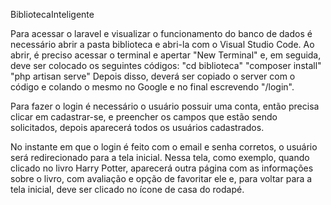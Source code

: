  BibliotecaInteligente

  Para acessar o laravel e visualizar o funcionamento do banco de dados é necessário abrir a pasta biblioteca e abri-la com o Visual Studio Code. Ao abrir, é preciso acessar o terminal e apertar "New Terminal" e, em seguida, deve ser colocado os seguintes códigos:
"cd biblioteca"
"composer install"
"php artisan serve"
Depois disso, deverá ser copiado o server com o código e colando o mesmo no Google e no final escrevendo "/login".

Para fazer o login é necessário o usuário possuir uma conta, então precisa clicar em cadastrar-se, e preencher os campos que estão sendo solicitados, depois aparecerá todos os usuários cadastrados.

No instante em que o login é feito com o email e senha corretos, o usuário será redirecionado para a tela inicial. Nessa tela, como exemplo, quando clicado no livro Harry Potter, aparecerá outra página com as informações sobre o livro, com avaliação e opção de favoritar ele e, para voltar para a tela inicial, deve ser clicado no ícone de casa do rodapé.
